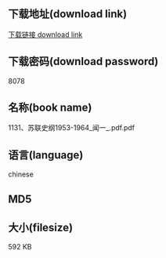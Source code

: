 ## 下载地址(download link)
[下载链接 download link](https://voluble-croquembouche-d321dc.netlify.app/?s=1131%E3%80%81%E8%8B%8F%E8%81%94%E5%8F%B2%E7%BA%B21953-1964_%E9%97%BB%E4%B8%80_.pdf)

## 下载密码(download password)
8078

## 名称(book name)
1131、苏联史纲1953-1964_闻一_.pdf.pdf

## 语言(language)
chinese

## MD5


## 大小(filesize)
592 KB
